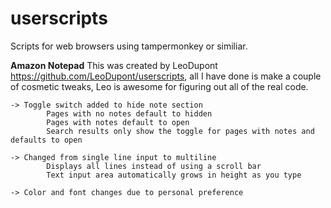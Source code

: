 # userscripts
Scripts for web browsers using tampermonkey or similiar.




**Amazon Notepad**
This was created by LeoDupont https://github.com/LeoDupont/userscripts, all I have done is make a couple of cosmetic tweaks, Leo is awesome for figuring out all of the real code.
  
    -> Toggle switch added to hide note section
            Pages with no notes default to hidden
            Pages with notes default to open
            Search results only show the toggle for pages with notes and defaults to open

    -> Changed from single line input to multiline
            Displays all lines instead of using a scroll bar
            Text input area automatically grows in height as you type
                
    -> Color and font changes due to personal preference

